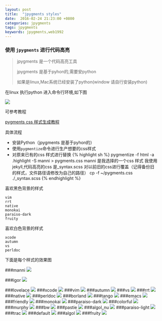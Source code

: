 ```yaml
---
layout: post
title:  "jpygments styles"
date:  2016-02-24 21:23:00 +0800
categories: jpygments
tags: jpygments
keywords: jpygments,web1992
---
```


### 使用 `jpygments` 进行代码高亮
> jpygments 是一个代码高亮工具
>
> jpygments 是基于pyhon的,需要安python
> 
> 如果是linux,Mac系统已经安装了python(window 请自行安装python)

<!--more-->

在linux 执行python 进入命令行环境,如下图

![](http://i.imgur.com/V4XMKG8.png)

可参考教程

[pygments css 样式生成教程](https://segmentfault.com/a/1190000000661337 "pygments安装教程")

具体流程

- 安装Python（jpygments 是基于pyhon的）
- 使用`pygmentize`命令进行生产想要的css样式
- 对原来已有的css 样式进行替换
	{% highlight sh %}
	pygmentize -f html -a .highlight -S manni  > pygments.css
	manni 是我选择的一个css 样式
	我使用jekyll,代码高亮的css 是_syntax.scss
	对以前旧的css进行覆盖（记得备份旧的样式，文件路径请修改为自己的路径）
	cp -f ~/pygments.css ./_syntax.scss
	{% endhighlight %}

喜欢黑色背景的样式

	vim
	rrt
	native
	monokai
	paraiso-dark
	fruity
喜欢白色背景的样式

	xcode
	autumn
	vs
	perldoc

下面是每个样式的效果图

###manni 
![](http://i.imgur.com/0CBR6xK.png)

###igor
![](http://i.imgur.com/82xZUcD.png)

###lovelace
![](http://i.imgur.com/GefzT1U.png)
###xcode
![](http://i.imgur.com/enSI6dl.png)
###vim
![](http://i.imgur.com/PA0rftl.png)
###autumn
![](http://i.imgur.com/uX04wt0.png)
###vs
![](http://i.imgur.com/VpWSB5z.png)
###rrt
![](http://i.imgur.com/jesJ5UQ.png)
###native
![](http://i.imgur.com/L0a6ECi.png)
###perldoc
![](http://i.imgur.com/izk0znY.png)
###borland
![](http://i.imgur.com/N9x8qos.png)
###tango
![](http://i.imgur.com/pB52DmV.png)
###emacs
![](http://i.imgur.com/I7us9XG.png)
###friendly
![](http://i.imgur.com/Cycgz1V.png)
###monokai
![](http://i.imgur.com/bNPEhAX.png)
###paraiso-dark
![](http://i.imgur.com/n7PIwtg.png)
###colorful
![](http://i.imgur.com/dqowQBC.png)
###murphy
![](http://i.imgur.com/gYnFB7x.png)
###bw
![](http://i.imgur.com/OHjf8O8.png)
###pastie
![](http://i.imgur.com/p4LUf6l.png)
###algol_nu
![](http://i.imgur.com/CLqwRxo.png)
###paraiso-light
![](http://i.imgur.com/qR1Jhu2.png)
###trac
![](http://i.imgur.com/FCxmf88.png)
###default
![](http://i.imgur.com/VjDbCyW.png)
###algol
![](http://i.imgur.com/q4IDAuo.png)
###fruity
![](http://i.imgur.com/fyCZK5c.png)



